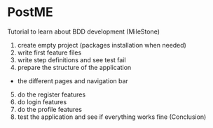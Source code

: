 # PostME
Tutorial to learn about BDD development (MileStone)

1) create empty project (packages installation when needed)
2) write first feature files
3) write step definitions and see test fail
4) prepare the structure of the application 
  - the different pages and navigation bar
5) do the register features
6) do login features
7) do the profile features
8) test the application and see if everything works fine (Conclusion)
